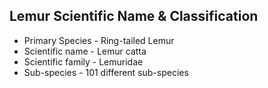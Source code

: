 ## Lemur Scientific Name & Classification
* Primary Species - Ring-tailed Lemur
* Scientific name - Lemur catta
* Scientific family - Lemuridae
* Sub-species - 101 different sub-species
